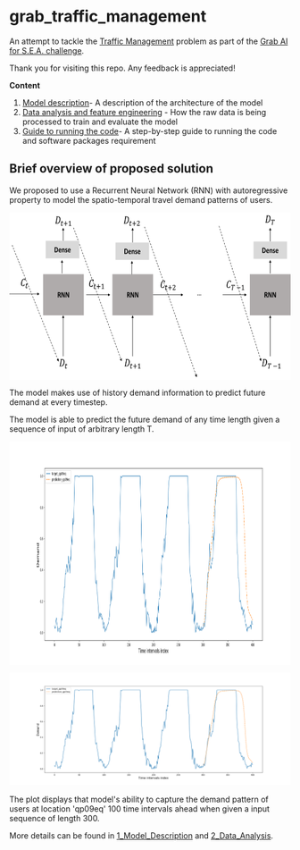 # grab_traffic_management

An attempt to tackle the [Traffic Management](https://www.aiforsea.com/traffic-management) 
problem as part of the [Grab AI for S.E.A. challenge](https://www.aiforsea.com/).

Thank you for visiting this repo. Any feedback is appreciated! 


**Content**

1. [Model description](https://github.com/Tanmengxuan/grab_traffic_management/tree/master/1_Model_Description)- A description of the architecture of the model
2. [Data analysis and feature engineering](https://github.com/Tanmengxuan/grab_traffic_management/tree/master/2_Data_Analysis) - How the raw data is being processed to train and evaluate the model 
3. [Guide to running the code](https://github.com/Tanmengxuan/grab_traffic_management/tree/master/3_Main)- A step-by-step guide to running the code and software packages requirement


## Brief overview of proposed solution

We proposed to use a Recurrent Neural Network (RNN) with autoregressive property to model the spatio-temporal travel 
demand patterns of users.

<div>
<img src="https://raw.githubusercontent.com/Tanmengxuan/grab_traffic_management/master/images/arnn.png" alt="arnn" width="550px" height="300px" style="display: block;">
</div>

The model makes use of history demand information to predict future demand at every timestep.

The model is able to predict the future demand of any time length given a sequence of input of arbitrary length T.  

<div>
<img src="https://raw.githubusercontent.com/Tanmengxuan/grab_traffic_management/master/images/locations_1.png" alt="one" width="800px" height="400px" style="display: block;">
</div>

![model_result](images/locations_1.png)

The plot displays that model's ability to capture the demand pattern of users at location 'qp09eq' 100 time intervals ahead
when given a input sequence of length 300.

More details can be found in [1_Model_Description](https://github.com/Tanmengxuan/grab_traffic_management/tree/master/1_Model_Description) and [2_Data_Analysis](https://github.com/Tanmengxuan/grab_traffic_management/tree/master/2_Data_Analysis).
